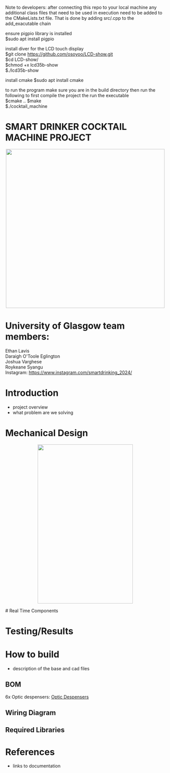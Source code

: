 Note to developers: after connecting this repo to your local machine any additional 
class files that need to be used in execution need to be added to the CMakeLists.txt file. That is done by adding 
src/<filename>.cpp to the add_exacutable chain

ensure pigpio library is installed  
$sudo apt install pigpio  

install diver for the LCD touch display  
$git clone https://github.com/osoyoo/LCD-show.git  
$cd LCD-show/  
$chmod +x lcd35b-show  
$./lcd35b-show  

install cmake
$sudo apt install cmake


to run the program make sure you are in the build directory then run the following to first compile the project the run the executable  
$cmake ..
$make  
$./cocktail_machine  
  


# SMART DRINKER COCKTAIL MACHINE PROJECT  
<p align="center">
  <img src="https://github.com/CymruLavis/embedded_systems_team_project/assets/117460546/ada58828-ce8b-49c5-b7a1-eae68de5f26a" width="500" height="500" />
</p>

# University of Glasgow team members:
Ethan Lavis  
Daraigh O'Toole Eglington  
Joshua Varghese  
Roykeane Syangu  
Instagram: https://www.instagram.com/smartdrinking_2024/

# Introduction
- project overview
- what problem are we solving
# Mechanical Design
<p align="center">
  <img src="https://github.com/CymruLavis/embedded_systems_team_project/assets/117460546/9f9864b9-6a9f-4e1d-8966-a4f2ba2529d1" width="300" height="500" />
</p>
# Real Time Components

# Testing/Results

# How to build
- description of the base and cad files
## BOM
6x Optic despensers: [Optic Despensers](https://www.ascotwholesale.co.uk/25ml-black-solo-measure?gad_source=1&gclid=Cj0KCQiA2KitBhCIARIsAPPMEhI-lrBpNzira6xwn5WM-c0KxcxK5rm4lakar9NHSMJ1Z-R5aHvze0YaAg49EALw_wcB)
## Wiring Diagram
## Required Libraries



# References
- links to documentation

